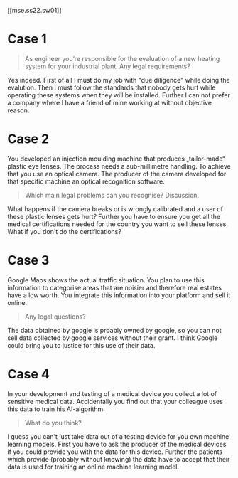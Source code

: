 [[mse.ss22.sw01]]

# Case 1

> As engineer you’re responsible for the evaluation of a new heating system for your industrial plant. Any legal requirements?

Yes indeed. First of all I must do my job with "due diligence" while doing the evalution. Then I must follow the standards that nobody gets hurt while operating these systems when they will be installed. Further I can not prefer a company where I have a friend of mine working at without objective reason.

# Case 2
You developed an injection moulding machine that produces „tailor-made“ plastic eye lenses. The process needs a sub-millimetre handling. To achieve that you use an optical camera. The producer of the camera developed for that specific machine an optical recognition software.
> Which main legal problems can you recognise? Discussion.

What happens if the camera breaks or is wrongly calibrated and a user of these plastic lenses gets hurt? 
Further you have to ensure you get all the medical certifications needed for the country you want to sell these lenses. What if you don't do the certifications?

# Case 3
Google Maps shows the actual traffic situation. You plan to use this information to categorise areas that are noisier and therefore real estates have a low worth. You integrate this information into your platform and sell it online.
> Any legal questions?

The data obtained by google is proably owned by google, so you can not sell data collected by google services without their grant. I think Google could bring you to justice for this use of their data.

# Case 4
In your development and testing of a medical device you collect a lot of sensitive medical data. Accidentally you find out that your colleague uses this data to train his AI-algorithm.

> What do you think? 

I guess you can't just take data out of a testing device for you own machine learning models. First you have to ask the producer of the medical devices if you could provide you with the data for this device. Further the patients which provide (probably without knowing) the data have to accept that their data is used for training an online machine learning model. 

